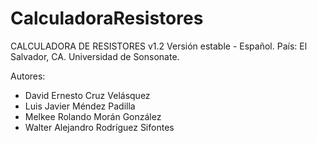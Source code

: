 # CalculadoraResistores
CALCULADORA DE RESISTORES v1.2
Versión estable - Español.
País: El Salvador, CA.
Universidad de Sonsonate.

Autores:
  - David Ernesto Cruz Velásquez
  - Luis Javier Méndez Padilla
  - Melkee Rolando Morán González
  - Walter Alejandro Rodríguez Sifontes

 
